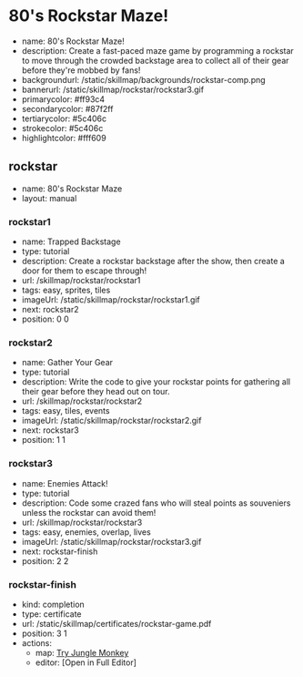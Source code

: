 # 80's Rockstar Maze!
* name: 80's Rockstar Maze!
* description: Create a fast-paced maze game by programming a rockstar to move through the crowded backstage area to collect all of their gear before they're mobbed by fans!
* backgroundurl: /static/skillmap/backgrounds/rockstar-comp.png
* bannerurl: /static/skillmap/rockstar/rockstar3.gif
* primarycolor: #ff93c4
* secondarycolor: #87f2ff
* tertiarycolor: #5c406c
* strokecolor: #5c406c
* highlightcolor: #fff609

## rockstar
* name: 80's Rockstar Maze
* layout: manual

### rockstar1
* name: Trapped Backstage
* type: tutorial
* description: Create a rockstar backstage after the show, then create a door for them to escape through!
* url: /skillmap/rockstar/rockstar1
* tags: easy, sprites, tiles
* imageUrl: /static/skillmap/rockstar/rockstar1.gif
* next: rockstar2
* position: 0 0

### rockstar2
* name: Gather Your Gear
* type: tutorial
* description: Write the code to give your rockstar points for gathering all their gear before they head out on tour.
* url: /skillmap/rockstar/rockstar2
* tags: easy, tiles, events
* imageUrl: /static/skillmap/rockstar/rockstar2.gif
* next: rockstar3
* position: 1 1

### rockstar3
* name: Enemies Attack!
* type: tutorial
* description: Code some crazed fans who will steal points as souveniers unless the rockstar can avoid them!
* url: /skillmap/rockstar/rockstar3
* tags: easy, enemies, overlap, lives
* imageUrl: /static/skillmap/rockstar/rockstar3.gif
* next: rockstar-finish
* position: 2 2


### rockstar-finish
* kind: completion
* type: certificate
* url: /static/skillmap/certificates/rockstar-game.pdf
* position: 3 1
* actions:
    * map: [Try Jungle Monkey](docs:/skillmap/jungle)
    * editor: [Open in Full Editor]